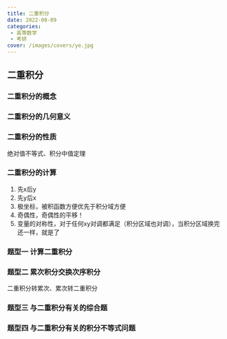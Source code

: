 ```yaml
---
title: 二重积分
date: 2022-08-09
categories:
 - 高等数学
 - 考研
cover: /images/covers/ye.jpg
---
```


## 二重积分

### 二重积分的概念

### 二重积分的几何意义

### 二重积分的性质

绝对值不等式、积分中值定理

### 二重积分的计算

1. 先x后y
2. 先y后x
3. 极坐标，被积函数方便优先于积分域方便
4. 奇偶性，奇偶性的平移！
5. 变量的对称性，对于任何xy对调都满足（积分区域也对调），当积分区域换完还一样，就是了

### 题型一 计算二重积分

### 题型二 累次积分交换次序积分

二重积分转累次、累次转二重积分

### 题型三 与二重积分有关的综合题

### 题型四 与二重积分有关的积分不等式问题